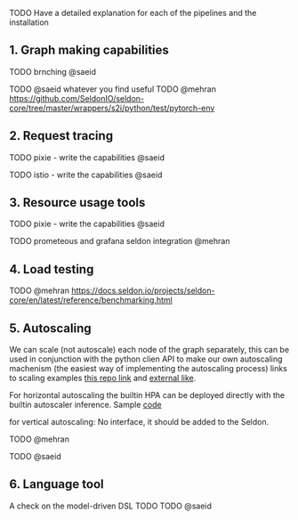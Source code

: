 TODO Have a detailed explanation for each of the pipelines and the installation

## 1. Graph making capabilities
TODO brnching @saeid

TODO @saeid whatever you find useful
TODO @mehran
https://github.com/SeldonIO/seldon-core/tree/master/wrappers/s2i/python/test/pytorch-env

## 2. Request tracing
TODO pixie - write the capabilities @saeid

TODO istio - write the capabilities @saeid

## 3. Resource usage tools
TODO pixie - write the capabilities @saeid

TODO prometeous and grafana seldon integration @mehran

## 4. Load testing
TODO @mehran https://docs.seldon.io/projects/seldon-core/en/latest/reference/benchmarking.html

## 5. Autoscaling
We can scale (not autoscale) each node of the graph separately, this can be used in conjunction with the python clien API
to make our own autoscaling machenism (the easiest way of implementing the autoscaling process)
links to scaling examples [this repo link](seldon/capabilities/scaling/scale.ipynb) and [external like](https://docs.seldon.io/projects/seldon-core/en/latest/graph/scaling.html).

For horizontal autoscaling the builtin HPA can be deployed directly with the builtin autoscaler inference. Sample [code](https://docs.seldon.io/projects/seldon-core/en/latest/examples/autoscaling_example.html)

for vertical autoscaling: No interface, it should be added to the Seldon.


TODO @mehran

TODO @saeid

## 6. Language tool

A check on the model-driven DSL TODO
TODO @saeid